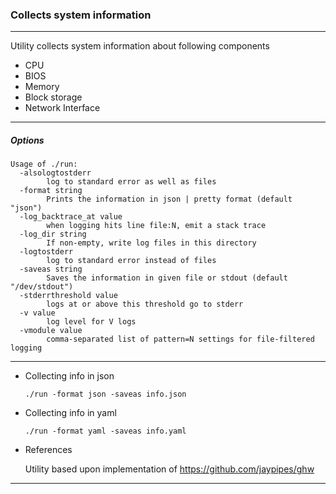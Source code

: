 ### Collects system information
----
Utility collects system information about following components

- CPU
- BIOS
- Memory
- Block storage
- Network Interface

----
##### Options
```
Usage of ./run:
  -alsologtostderr
    	log to standard error as well as files
  -format string
    	Prints the information in json | pretty format (default "json")
  -log_backtrace_at value
    	when logging hits line file:N, emit a stack trace
  -log_dir string
    	If non-empty, write log files in this directory
  -logtostderr
    	log to standard error instead of files
  -saveas string
    	Saves the information in given file or stdout (default "/dev/stdout")
  -stderrthreshold value
    	logs at or above this threshold go to stderr
  -v value
    	log level for V logs
  -vmodule value
    	comma-separated list of pattern=N settings for file-filtered logging
```
----

- Collecting info in json
    ```
    ./run -format json -saveas info.json

    ```
- Collecting info in yaml
    ```
    ./run -format yaml -saveas info.yaml

    ```

- References

    Utility based upon implementation of https://github.com/jaypipes/ghw

----
